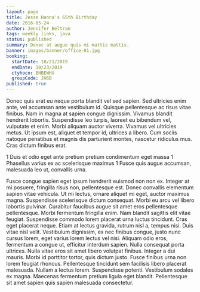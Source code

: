 ```yaml
---
layout: page
title: Jesse Hanna's 65th Birthday
date: 2016-05-24
author: Jennifer Beltran
tags: weekly links, java
status: published
summary: Donec at augue quis mi mattis mattis.
banner: images/banner/office-01.jpg
booking:
  startDate: 10/21/2019
  endDate: 10/23/2019
  ctyhocn: BHBEWHX
  groupCode: JH6B
published: true
---
```

Donec quis erat eu neque porta blandit vel sed sapien. Sed ultricies enim ante, vel accumsan ante vestibulum id. Quisque pellentesque ac risus vitae finibus. Nam in magna at sapien congue dignissim. Vivamus blandit hendrerit lobortis. Suspendisse leo turpis, laoreet eu bibendum vel, vulputate et enim. Morbi aliquam auctor viverra. Vivamus vel ultricies metus. Ut ipsum est, aliquet et tempor id, ultrices a libero. Cum sociis natoque penatibus et magnis dis parturient montes, nascetur ridiculus mus. Cras dictum finibus erat.

1 Duis et odio eget ante pretium pretium condimentum eget massa
1 Phasellus varius ex ac scelerisque maximus
1 Fusce quis augue accumsan, malesuada leo ut, convallis urna.

Fusce congue sapien eget ipsum hendrerit euismod non non ex. Integer at mi posuere, fringilla risus non, pellentesque est. Donec convallis elementum sapien vitae vehicula. Ut mi lectus, ornare aliquet mi eget, auctor maximus magna. Suspendisse scelerisque dictum consequat. Morbi eu arcu vel libero lobortis pulvinar. Curabitur faucibus augue sit amet eros pellentesque pellentesque. Morbi fermentum fringilla enim. Nam blandit sagittis elit vitae feugiat. Suspendisse commodo lorem placerat urna luctus tincidunt. Cras eget placerat neque. Etiam at lectus gravida, rutrum nisl a, tempus nisi.
Duis vitae nisl velit. Vestibulum dignissim, ex nec finibus congue, justo nunc cursus lorem, eget varius lorem lectus vel nisi. Aliquam odio eros, fermentum a congue ut, efficitur interdum sapien. Nulla consequat porta ultrices. Nulla vitae eros sit amet libero volutpat finibus. Integer a dui mauris. Morbi id porttitor tortor, quis dictum justo. Fusce finibus urna non lorem feugiat rhoncus. Pellentesque tincidunt sem facilisis libero placerat malesuada. Nullam a lectus lorem. Suspendisse potenti. Vestibulum sodales ex magna. Maecenas fermentum pretium ligula eget blandit. Pellentesque sit amet sapien quis sapien malesuada consectetur.
